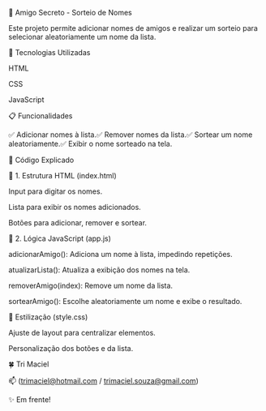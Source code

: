 🎁 Amigo Secreto - Sorteio de Nomes

Este projeto permite adicionar nomes de amigos e realizar um sorteio para selecionar aleatoriamente um nome da lista.

🚀 Tecnologias Utilizadas

HTML

CSS

JavaScript

📋 Funcionalidades

✅ Adicionar nomes à lista.✅ Remover nomes da lista.✅ Sortear um nome aleatoriamente.✅ Exibir o nome sorteado na tela.

📝 Código Explicado

📌 1. Estrutura HTML (index.html)

Input para digitar os nomes.

Lista para exibir os nomes adicionados.

Botões para adicionar, remover e sortear.

📌 2. Lógica JavaScript (app.js)

adicionarAmigo(): Adiciona um nome à lista, impedindo repetições.

atualizarLista(): Atualiza a exibição dos nomes na tela.

removerAmigo(index): Remove um nome da lista.

sortearAmigo(): Escolhe aleatoriamente um nome e exibe o resultado.

🎨 Estilização (style.css)

Ajuste de layout para centralizar elementos.

Personalização dos botões e da lista.

🍀 Tri Maciel

📫 (trimaciel@hotmail.com / trimaciel.souza@gmail.com)

✨ Em frente!

